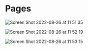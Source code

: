 # Pages

![Screen Shot 2022-08-26 at 11 51 35](https://user-images.githubusercontent.com/75960970/186824818-28a65fde-7442-485f-8a9d-b479ce015712.png)

![Screen Shot 2022-08-26 at 11 52 19](https://user-images.githubusercontent.com/75960970/186824820-bb24a951-0a13-46f5-b034-1841260a1e38.png)

![Screen Shot 2022-08-26 at 11 53 15](https://user-images.githubusercontent.com/75960970/186824824-3dc00ad4-0ca5-4f1b-942e-960427a170a0.png)
